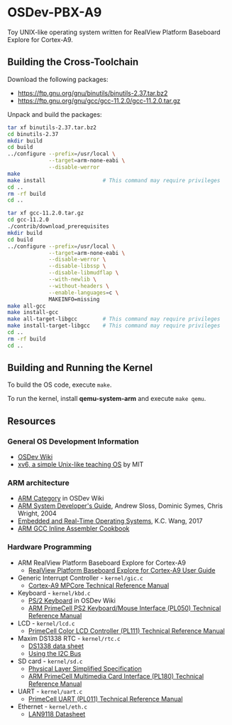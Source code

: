 # OSDev-PBX-A9

Toy UNIX-like operating system written for RealView Platform Baseboard Explore
for Cortex-A9.

## Building the Cross-Toolchain

Download the following packages:

* https://ftp.gnu.org/gnu/binutils/binutils-2.37.tar.bz2
* https://ftp.gnu.org/gnu/gcc/gcc-11.2.0/gcc-11.2.0.tar.gz

Unpack and build the packages:

```bash
tar xf binutils-2.37.tar.bz2
cd binutils-2.37
mkdir build
cd build
../configure --prefix=/usr/local \
             --target=arm-none-eabi \
             --disable-werror
make
make install                  # This command may require privileges
cd ..
rm -rf build
cd ..

tar xf gcc-11.2.0.tar.gz
cd gcc-11.2.0
./contrib/download_prerequisites
mkdir build
cd build
../configure --prefix=/usr/local \
             --target=arm-none-eabi \
             --disable-werror \
             --disable-libssp \
             --disable-libmudflap \
             --with-newlib \
             --without-headers \
             --enable-languages=c \
             MAKEINFO=missing
make all-gcc
make install-gcc
make all-target-libgcc        # This command may require privileges
make install-target-libgcc    # This command may require privileges
cd ..
rm -rf build
cd ..
```

## Building and Running the Kernel

To build the OS code, execute `make`.

To run the kernel, install **qemu-system-arm** and execute `make qemu`.

## Resources

### General OS Development Information

  * [OSDev Wiki](https://wiki.osdev.org/Expanded_Main_Page)
  * [xv6, a simple Unix-like teaching OS](https://pdos.csail.mit.edu/6.828/2018/xv6.html) by MIT

### ARM architecture

  * [ARM Category](https://wiki.osdev.org/Category:ARM) in OSDev Wiki
  * [ARM System Developer's Guide](https://www.amazon.in/ARM-System-Developers-Guide-Architecture/dp/1558608745), Andrew Sloss, Dominic Symes, Chris Wright, 2004
  * [Embedded and Real-Time Operating Systems](https://link.springer.com/book/10.1007/978-3-319-51517-5), K.C. Wang, 2017
  * [ARM GCC Inline Assembler Cookbook](http://www.ethernut.de/en/documents/arm-inline-asm.html)

### Hardware Programming

* ARM RealView Platform Baseboard Explore for Cortex-A9
  * [RealView Platform Baseboard Explore for Cortex-A9 User Guide](https://developer.arm.com/documentation/dui0440/b/)
* Generic Interrupt Controller - `kernel/gic.c`
  * [Cortex-A9 MPCore Technical Reference Manual](https://developer.arm.com/documentation/ddi0407/g/DDI0407G_cortex_a9_mpcore_r3p0_trm.pdf)
* Keyboard - `kernel/kbd.c`
  * [PS/2 Keyboard](https://wiki.osdev.org/PS/2_Keyboard) in OSDev Wiki
  * [ARM PrimeCell PS2 Keyboard/Mouse Interface (PL050) Technical Reference Manual](https://developer.arm.com/documentation/ddi0143/latest)
* LCD - `kernel/lcd.c`
  * [PrimeCell Color LCD Controller (PL111) Technical Reference Manual](https://developer.arm.com/documentation/ddi0293/c)
* Maxim DS1338 RTC - `kernel/rtc.c`
  * [DS1338 data sheet](https://datasheets.maximintegrated.com/en/ds/DS1338-DS1338Z.pdf)
  * [Using the I2C Bus](https://www.robot-electronics.co.uk/i2c-tutorial)
* SD card - `kernel/sd.c`
  * [Physical Layer Simplified Specification](https://www.sdcard.org/downloads/pls/pdf/?p=Part1_Physical_Layer_Simplified_Specification_Ver1.10.jpg&f=Part1_Physical_Layer_Simplified_Specification_Ver1.10.pdf&e=EN_P1110)
  * [ARM PrimeCell Multimedia Card Interface (PL180) Technical Reference Manual](https://developer.arm.com/documentation/ddi0172/a)
* UART - `kernel/uart.c`
  * [PrimeCell UART (PL011) Technical Reference Manual](https://developer.arm.com/documentation/ddi0183/g/)
* Ethernet - `kernel/eth.c`
  * [LAN9118 Datasheet](http://ww1.microchip.com/downloads/en/DeviceDoc/00002266B.pdf)
